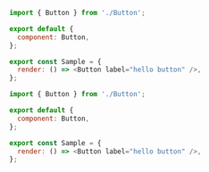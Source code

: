 ```js filename="Button.stories.js|jsx" renderer="react" language="js"
import { Button } from './Button';

export default {
  component: Button,
};

export const Sample = {
  render: () => <Button label="hello button" />,
};
```

```js filename="Button.stories.js|jsx" renderer="solid" language="js"
import { Button } from './Button';

export default {
  component: Button,
};

export const Sample = {
  render: () => <Button label="hello button" />,
};
```

